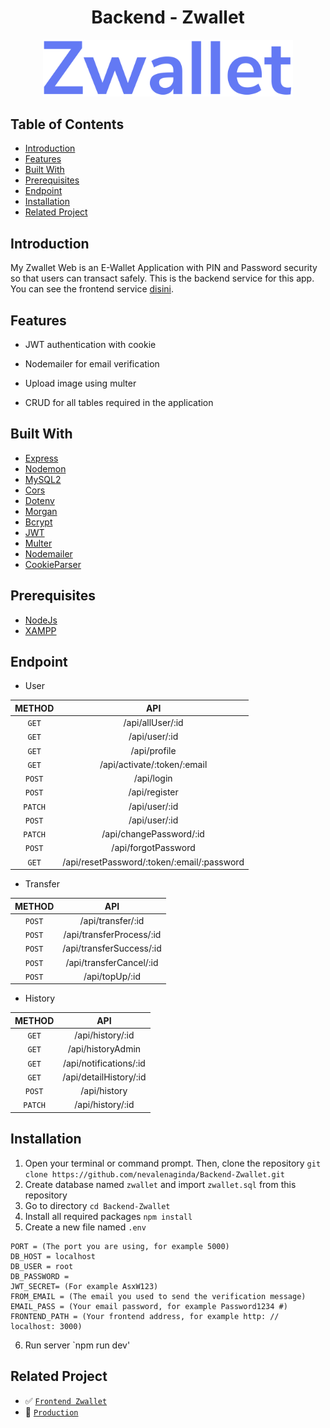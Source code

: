 <h1 align="center">Backend - Zwallet</h1>
<p align="center">
  <a href="http://zwallet-webku.naginda.site/" target="_blank"><img src="https://github.com/chaerulmarwan20/zwallet-frontend/raw/master/public/images/Zwallet.png" width="400" alt="Zwallet" border="0" /></a>
</p>

## Table of Contents

- [Introduction](#introduction)
- [Features](#features)
- [Built With](#built-with)
- [Prerequisites](#prerequisites)
- [Endpoint](#endpoint)
- [Installation](#installation)
- [Related Project](#related-project)

## Introduction

My Zwallet Web is an E-Wallet Application with PIN and Password security so that users can transact safely. This is the backend service for this app. You can see the frontend service [disini](https://github.com/nevalenaginda/Backend-Zwallet/tree/week2).

## Features

- JWT authentication with cookie

- Nodemailer for email verification

- Upload image using multer

- CRUD for all tables required in the application

## Built With

- [Express](https://expressjs.com/)
- [Nodemon](https://www.npmjs.com/package/nodemon)
- [MySQL2](https://www.npmjs.com/package/mysql2)
- [Cors](https://www.npmjs.com/package/cors)
- [Dotenv](https://www.npmjs.com/package/dotenv)
- [Morgan](https://www.npmjs.com/package/morgan)
- [Bcrypt](https://www.npmjs.com/package/bcrypt)
- [JWT](https://www.npmjs.com/package/jsonwebtoken)
- [Multer](https://www.npmjs.com/package/multer)
- [Nodemailer](https://www.npmjs.com/package/nodemailer)
- [CookieParser](https://www.npmjs.com/package/cookie-parser)

## Prerequisites

- [NodeJs](https://nodejs.org/en/download/)
- [XAMPP](https://www.apachefriends.org/index.html)

## Endpoint

- User

|  METHOD  |                    API                     |
| :------: | :----------------------------------------: |
|  `GET`   |                  /api/allUser/:id          |
|  `GET`   |                    /api/user/:id           |
|  `GET`   |                     /api/profile           |
|  `GET`   |           /api/activate/:token/:email      |
|  `POST`  |                    /api/login              |
|  `POST`  |                  /api/register             |
|  `PATCH` |                  /api/user/:id             |
|  `POST`  |                 /api/user/:id              |
|  `PATCH` |            /api/changePassword/:id         |
|  `POST`  |             /api/forgotPassword            |
|  `GET`   | /api/resetPassword/:token/:email/:password |


- Transfer

| METHOD |                    API                     |
| :----: | :----------------------------------------: |
| `POST` |               /api/transfer/:id            |
| `POST` |           /api/transferProcess/:id         |
| `POST` |            /api/transferSuccess/:id        |
| `POST` |             /api/transferCancel/:id        |
| `POST` |                  /api/topUp/:id            |


- History

| METHOD |                    API                     |
| :----: | :----------------------------------------: |
| `GET`  |              /api/history/:id              |
| `GET`  |               /api/historyAdmin            |
| `GET`  |            /api/notifications/:id          |
| `GET`  |            /api/detailHistory/:id          |
| `POST` |                /api/history                |
| `PATCH`|              /api/history/:id              |


## Installation

1. Open your terminal or command prompt. Then, clone the repository `git clone https://github.com/nevalenaginda/Backend-Zwallet.git`
2. Create database named `zwallet` and import `zwallet.sql` from this repository
3. Go to directory `cd Backend-Zwallet`
4. Install all required packages `npm install`
5. Create a new file named `.env`
```
PORT = (The port you are using, for example 5000)
DB_HOST = localhost
DB_USER = root
DB_PASSWORD = 
JWT_SECRET= (For example AsxW123)
FROM_EMAIL = (The email you used to send the verification message)
EMAIL_PASS = (Your email password, for example Password1234 #)
FRONTEND_PATH = (Your frontend address, for example http: // localhost: 3000)
```
6. Run server `npm run dev'

## Related Project

- :white_check_mark: [`Frontend Zwallet`](https://github.com/nevalenaginda/Frontend-Zwallet/tree/week2)
- :rocket: [`Production`](http://zwallet-webku.naginda.site/)
